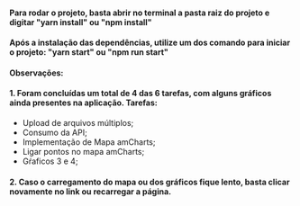 <h4>
    Para rodar o projeto, basta abrir no terminal a pasta raiz do projeto e digitar "yarn install" ou "npm install"
</h4>
<h4>
    Após a instalação das dependências, utilize um dos comando para iniciar o projeto:
    "yarn start" ou "npm run start"
</h4>
<h4>
    Observações:
</h4>
<h4>
   1. Foram concluídas um total de 4 das 6 tarefas, com alguns gráficos ainda presentes na aplicação.
    Tarefas:
</h4>
<ul>
            <li>  Upload de arquivos múltiplos; </li>
            <li>  Consumo da API; </li>
            <li>  Implementação de Mapa amCharts; </li>
            <li>  Ligar pontos no mapa amCharts; </li>
            <li>  Gŕaficos 3 e 4; </li>
</ul>
</h4>
<h4>
    2. Caso o carregamento do mapa ou dos gráficos fique lento, basta clicar novamente no link ou recarregar a página.
</h4>
